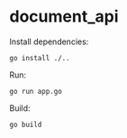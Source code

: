 # document_api

Install dependencies:

`go install ./..`

Run:

`go run app.go`

Build:

`go build`
